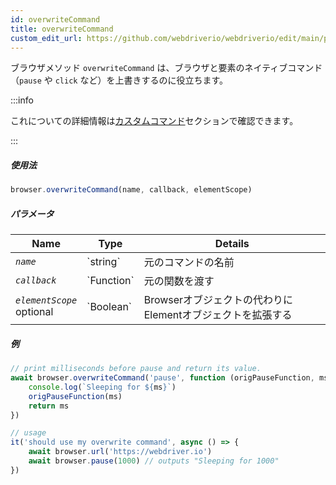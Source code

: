 ```yaml
---
id: overwriteCommand
title: overwriteCommand
custom_edit_url: https://github.com/webdriverio/webdriverio/edit/main/packages/webdriverio/src/commands/browser/overwriteCommand.ts
---
```


ブラウザメソッド `overwriteCommand` は、ブラウザと要素のネイティブコマンド（`pause` や `click` など）を上書きするのに役立ちます。

:::info

これについての詳細情報は[カスタムコマンド](/docs/customcommands#overwriting-native-commands)セクションで確認できます。

:::

##### 使用法

```js
browser.overwriteCommand(name, callback, elementScope)
```

##### パラメータ

<table>
  <thead>
    <tr>
      <th>Name</th><th>Type</th><th>Details</th>
    </tr>
  </thead>
  <tbody>
    <tr>
      <td><code><var>name</var></code></td>
      <td>`string`</td>
      <td>元のコマンドの名前</td>
    </tr>
    <tr>
      <td><code><var>callback</var></code></td>
      <td>`Function`</td>
      <td>元の関数を渡す</td>
    </tr>
    <tr>
      <td><code><var>elementScope</var></code><br /><span className="label labelWarning">optional</span></td>
      <td>`Boolean`</td>
      <td>Browserオブジェクトの代わりにElementオブジェクトを拡張する</td>
    </tr>
  </tbody>
</table>

##### 例

```js title="execute.js"
// print milliseconds before pause and return its value.
await browser.overwriteCommand('pause', function (origPauseFunction, ms) {
    console.log(`Sleeping for ${ms}`)
    origPauseFunction(ms)
    return ms
})

// usage
it('should use my overwrite command', async () => {
    await browser.url('https://webdriver.io')
    await browser.pause(1000) // outputs "Sleeping for 1000"
})
```